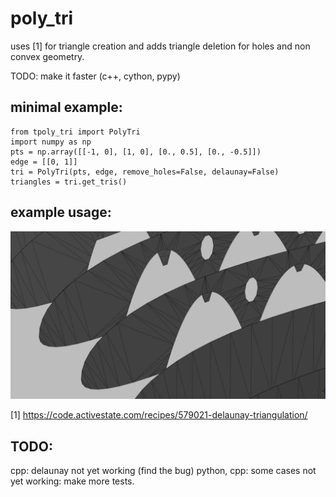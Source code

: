 # poly_tri

uses [1] for triangle creation and adds triangle deletion for holes and non convex geometry.

TODO: make it faster (c++, cython, pypy)


## minimal example:
```
from tpoly_tri import PolyTri
import numpy as np
pts = np.array([[-1, 0], [1, 0], [0., 0.5], [0., -0.5]])
edge = [[0, 1]]
tri = PolyTri(pts, edge, remove_holes=False, delaunay=False)
triangles = tri.get_tris()
```


## example usage:
![example](example.png)


[1] https://code.activestate.com/recipes/579021-delaunay-triangulation/


## TODO:
cpp: delaunay not yet working  (find the bug)
python, cpp: some cases not yet working: make more tests. 

